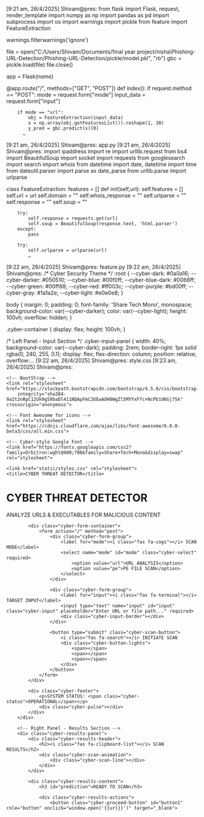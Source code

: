 [9:21 am, 26/4/2025] Shivam@pres: from flask import Flask, request, render_template
import numpy as np
import pandas as pd
import subprocess
import os
import warnings
import pickle
from feature import FeatureExtraction

warnings.filterwarnings('ignore')

file = open("C:/Users/Shivam/Documents/final year project/nisha\Phishing-URL-Detection/Phishing-URL-Detection/pickle/model.pkl", "rb")
gbc = pickle.load(file)
file.close()

app = Flask(_name_)

@app.route("/", methods=["GET", "POST"])
def index():
    if request.method == "POST":
        mode = request.form["mode"]
        input_data = request.form["input"]

        if mode == "url":
            obj = FeatureExtraction(input_data)
            x = np.array(obj.getFeaturesList()).reshape(1, 30)
            y_pred = gbc.predict(x)[0]
          …
[9:21 am, 26/4/2025] Shivam@pres: app.py
[9:21 am, 26/4/2025] Shivam@pres: import ipaddress
import re
import urllib.request
from bs4 import BeautifulSoup
import socket
import requests
from googlesearch import search
import whois
from datetime import date, datetime
import time
from dateutil.parser import parse as date_parse
from urllib.parse import urlparse

class FeatureExtraction:
    features = []
    def _init_(self,url):
        self.features = []
        self.url = url
        self.domain = ""
        self.whois_response = ""
        self.urlparse = ""
        self.response = ""
        self.soup = ""

        try:
            self.response = requests.get(url)
            self.soup = BeautifulSoup(response.text, 'html.parser')
        except:
            pass

        try:
            self.urlparse = urlparse(url)
            …
[9:22 am, 26/4/2025] Shivam@pres: feature.py
[9:22 am, 26/4/2025] Shivam@pres: /* Cyber Security Theme */
:root {
  --cyber-dark: #0a0a16;
  --cyber-darker: #050510;
  --cyber-blue: #00f0ff;
  --cyber-blue-dark: #0066ff;
  --cyber-green: #00ff88;
  --cyber-red: #ff003c;
  --cyber-purple: #bd00ff;
  --cyber-gray: #1a1a2e;
  --cyber-light: #e0e0e8;
}

body {
  margin: 0;
  padding: 0;
  font-family: 'Share Tech Mono', monospace;
  background-color: var(--cyber-darker);
  color: var(--cyber-light);
  height: 100vh;
  overflow: hidden;
}

.cyber-container {
  display: flex;
  height: 100vh;
}

/* Left Panel - Input Section */
.cyber-input-panel {
  width: 40%;
  background-color: var(--cyber-dark);
  padding: 2rem;
  border-right: 1px solid rgba(0, 240, 255, 0.1);
  display: flex;
  flex-direction: column;
  position: relative;
  overflow:…
[9:22 am, 26/4/2025] Shivam@pres: style.css
[9:23 am, 26/4/2025] Shivam@pres: <!DOCTYPE html>
<html lang="en">
<head>
    <meta charset="UTF-8">
    <meta http-equiv="X-UA-Compatible" content="IE=edge">
    <meta name="viewport" content="width=device-width, initial-scale=1.0">
    <meta name="description" content="Advanced cyber security tool for detecting malicious URLs and PE files">
    <meta name="keywords" content="phishing url,phishing,cyber security,machine learning,classifier,python,malware detection">
    <meta name="author" content="VAIBHAV BICHAVE">

    <!-- BootStrap -->
    <link rel="stylesheet" href="https://stackpath.bootstrapcdn.com/bootstrap/4.5.0/css/bootstrap.min.css"
        integrity="sha384-9aIt2nRpC12Uk9gS9baDl411NQApFmC26EwAOH8WgZl5MYYxFfc+NcPb1dKGj7Sk" crossorigin="anonymous">
    
    <!-- Font Awesome for icons -->
    <link rel="stylesheet" href="https://cdnjs.cloudflare.com/ajax/libs/font-awesome/6.0.0-beta3/css/all.min.css">
    
    <!-- Cyber-style Google Font -->
    <link href="https://fonts.googleapis.com/css2?family=Orbitron:wght@400;700&family=Share+Tech+Mono&display=swap" rel="stylesheet">
    
    <link href="static/styles.css" rel="stylesheet">
    <title>CYBER THREAT DETECTOR</title>
</head>

<body>
    <div class="cyber-container">
        <!-- Left Panel - Input Section -->
        <div class="cyber-input-panel">
            <div class="cyber-header">
                <h1><i class="fas fa-shield-virus"></i> CYBER THREAT DETECTOR</h1>
                <p class="cyber-subtitle">ANALYZE URLS & EXECUTABLES FOR MALICIOUS CONTENT</p>
            </div>
            
            <div class="cyber-form-container">
                <form action="/" method="post">
                    <div class="cyber-form-group">
                        <label for="mode"><i class="fas fa-cogs"></i> SCAN MODE</label>
                        <select name="mode" id="mode" class="cyber-select" required>
                            <option value="url">URL ANALYSIS</option>
                            <option value="pe">PE FILE SCAN</option>
                        </select>
                    </div>
                    
                    <div class="cyber-form-group">
                        <label for="input"><i class="fas fa-terminal"></i> TARGET INPUT</label>
                        <input type="text" name="input" id="input" class="cyber-input" placeholder="Enter URL or file path..." required>
                        <div class="cyber-input-border"></div>
                    </div>
                    
                    <button type="submit" class="cyber-scan-button">
                        <i class="fas fa-search"></i> INITIATE SCAN
                        <div class="cyber-button-lights">
                            <span></span>
                            <span></span>
                            <span></span>
                        </div>
                    </button>
                </form>
            </div>
            
            <div class="cyber-footer">
                <p>SYSTEM STATUS: <span class="cyber-status">OPERATIONAL</span></p>
                <div class="cyber-pulse"></div>
            </div>
        </div>
        
        <!-- Right Panel - Results Section -->
        <div class="cyber-results-panel">
            <div class="cyber-results-header">
                <h2><i class="fas fa-clipboard-list"></i> SCAN RESULTS</h2>
                <div class="cyber-scan-animation">
                    <div class="cyber-scan-line"></div>
                </div>
            </div>
            
            <div class="cyber-results-content">
                <h3 id="prediction">READY TO SCAN</h3>
                
                <div class="cyber-results-actions">
                    <button class="cyber-proceed-button" id="button1" role="button" onclick="window.open('{{url}}')" target="_blank">
                    
